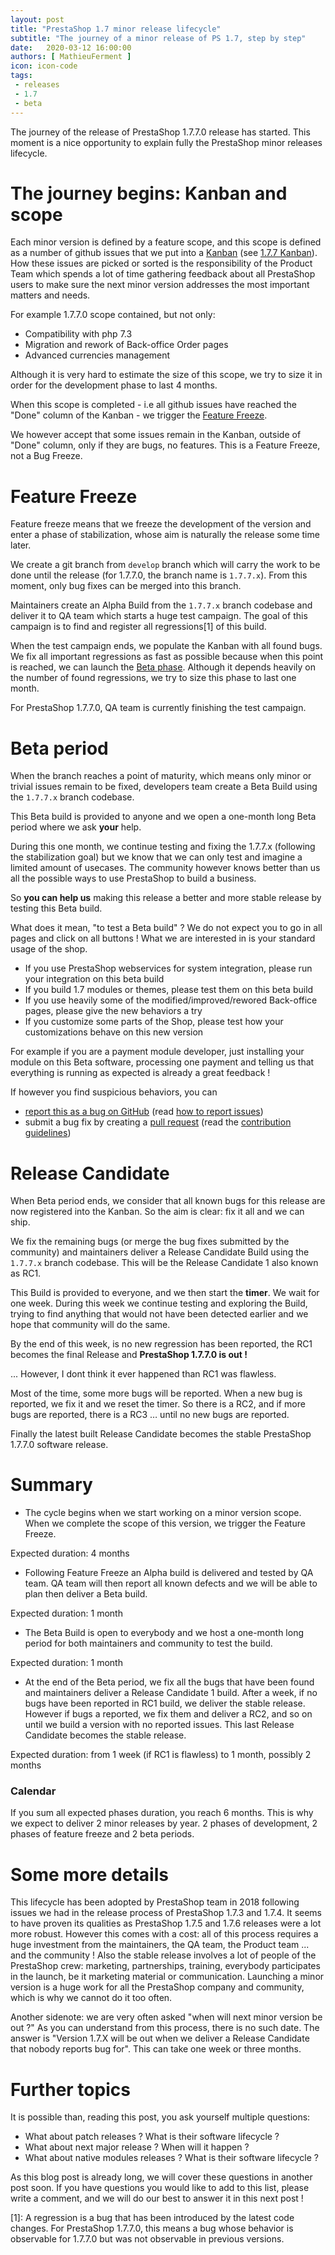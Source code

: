 ```yaml
---
layout: post
title: "PrestaShop 1.7 minor release lifecycle"
subtitle: "The journey of a minor release of PS 1.7, step by step"
date:   2020-03-12 16:00:00
authors: [ MathieuFerment ]
icon: icon-code
tags:
 - releases
 - 1.7
 - beta
---
```



The journey of the release of PrestaShop 1.7.7.0 release has started. This moment is a nice opportunity to explain fully the PrestaShop minor releases lifecycle.

# The journey begins: Kanban and scope

Each minor version is defined by a feature scope, and this scope is defined as a number of github issues that we put into a [Kanban](https://help.github.com/en/github/managing-your-work-on-github/about-project-boards) (see [1.7.7 Kanban](https://github.com/PrestaShop/PrestaShop/projects/7)). How these issues are picked or sorted is the responsibility of the Product Team which spends a lot of time gathering feedback about all PrestaShop users to make sure the next minor version addresses the most important matters and needs.

For example 1.7.7.0 scope contained, but not only:
- Compatibility with php 7.3
- Migration and rework of Back-office Order pages
- Advanced currencies management

Although it is very hard to estimate the size of this scope, we try to size it in order for the development phase to last 4 months.

When this scope is completed - i.e all github issues have reached the "Done" column of the Kanban - we trigger the [Feature Freeze](https://en.wikipedia.org/wiki/Freeze_(software_engineering)).

We however accept that some issues remain in the Kanban, outside of "Done" column, only if they are bugs, no features. This is a Feature Freeze, not a Bug Freeze.

# Feature Freeze

Feature freeze means that we freeze the development of the version and enter a phase of stabilization, whose aim is naturally the release some time later.

We create a git branch from `develop` branch which will carry the work to be done until the release (for 1.7.7.0, the branch name is `1.7.7.x`). From this moment, only bug fixes can be merged into this branch.

Maintainers create an Alpha Build from the `1.7.7.x` branch codebase and deliver it to QA team which starts a huge test campaign. The goal of this campaign is to find and register all regressions[1] of this build.

When the test campaign ends, we populate the Kanban with all found bugs.
We fix all important regressions as fast as possible because when this point is reached, we can launch the [Beta phase](https://en.wikipedia.org/wiki/Software_release_life_cycle#Beta). Although it depends heavily on the number of found regressions, we try to size this phase to last one month.

For PrestaShop 1.7.7.0, QA team is currently finishing the test campaign.

# Beta period

When the branch reaches a point of maturity, which means only minor or trivial issues remain to be fixed, developers team create a Beta Build using the `1.7.7.x` branch codebase.

This Beta build is provided to anyone and we open a one-month long Beta period where we ask **your** help.

During this one month, we continue testing and fixing the 1.7.7.x (following the stabilization goal) but we know that we can only test and imagine a limited amount of usecases. The community however knows better than us all the possible ways to use PrestaShop to build a business.

So **you can help us** making this release a better and more stable release by testing this Beta build.

What does it mean, "to test a Beta build" ? We do not expect you to go in all pages and click on all buttons !
What we are interested in is your standard usage of the shop.

- If you use PrestaShop webservices for system integration, please run your integration on this beta build
- If you build 1.7 modules or themes, please test them on this beta build
- If you use heavily some of the modified/improved/rewored Back-office pages, please give the new behaviors a try
- If you customize some parts of the Shop, please test how your customizations behave on this new version

For example if you are a payment module developer, just installing your module on this Beta software,  processing one payment and telling us that everything is running as expected is already a great feedback !

If however you find suspicious behaviors, you can
 - [report this as a bug on GitHub](https://github.com/PrestaShop/PrestaShop/issues) (read [how to report issues](https://devdocs.prestashop.com/1.7/contribute/contribute-reporting-issues/))
 - submit a bug fix by creating a [pull request](https://github.com/PrestaShop/PrestaShop/compare) (read the [contribution guidelines](https://devdocs.prestashop.com/1.7/contribute/contribution-guidelines/))

# Release Candidate

When Beta period ends, we consider that all known bugs for this release are now registered into the Kanban. So the aim is clear: fix it all and we can ship.

We fix the remaining bugs (or merge the bug fixes submitted by the community) and maintainers deliver a Release Candidate Build using the `1.7.7.x` branch codebase. This will be the Release Candidate 1 also known as RC1.

This Build is provided to everyone, and we then start the **timer**. We wait for one week. During this week we continue testing and exploring the Build, trying to find anything that would not have been detected earlier and we hope that community will do the same.

By the end of this week, is no new regression has been reported, the RC1 becomes the final Release and **PrestaShop 1.7.7.0 is out !**

... However, I dont think it ever happened than RC1 was flawless.

Most of the time, some more bugs will be reported. When a new bug is reported, we fix it and we reset the timer. So there is a RC2, and if more bugs are reported, there is a RC3 … until no new bugs are reported.

Finally the latest built Release Candidate becomes the stable PrestaShop 1.7.7.0 software release.

# Summary

- The cycle begins when we start working on a minor version scope. When we complete the scope of this version, we trigger the Feature Freeze.

Expected duration: 4 months

- Following Feature Freeze an Alpha build is delivered and tested by QA team. QA team will then report all known defects and we will be able to plan then deliver a Beta build.

Expected duration: 1 month

- The Beta Build is open to everybody and we host a one-month long period for both maintainers and community to test the build.

Expected duration: 1 month

- At the end of the Beta period, we fix all the bugs that have been found and maintainers deliver a Release Candidate 1 build.
After a week, if no bugs have been reported in RC1 build, we deliver the stable release. However if bugs a reported, we fix them and deliver a RC2, and so on until we build a version with no reported issues. This last Release Candidate becomes the stable release.

Expected duration: from 1 week (if RC1 is flawless) to 1 month, possibly 2 months

### Calendar

If you sum all expected phases duration, you reach 6 months. This is why we expect to deliver 2 minor releases by year. 2 phases of development, 2 phases of feature freeze and 2 beta periods.

# Some more details

This lifecycle has been adopted by PrestaShop team in 2018 following issues we had in the release process of PrestaShop 1.7.3 and 1.7.4. It seems to have proven its qualities as PrestaShop 1.7.5 and 1.7.6 releases were a lot more robust. However this comes with a cost: all of this process requires a huge investment from the maintainers, the QA team, the Product team ... and the community ! Also the stable release involves a lot of people of the PrestaShop crew: marketing, partnerships, training, everybody participates in the launch, be it marketing material or communication. Launching a minor version is a huge work for all the PrestaShop company and community, which is why we cannot do it too often.

Another sidenote: we are very often asked "when will next minor version be out ?"
As you can understand from this process, there is no such date. The answer is "Version 1.7.X will be out when we deliver a Release Candidate that nobody reports bug for". This can take one week or three months.

# Further topics

It is possible than, reading this post, you ask yourself multiple questions:
- What about patch releases ? What is their software lifecycle ?
- What about next major release ? When will it happen ?
- What about native modules releases ? What is their software lifecycle ?

As this blog post is already long, we will cover these questions in another post soon. If you have questions you would like to add to this list, please write a comment, and we will do our best to answer it in this next post !


[1]: A regression is a bug that has been introduced by the latest code changes. For PrestaShop 1.7.7.0, this means a bug whose behavior is observable for 1.7.7.0 but was not observable in previous versions.
